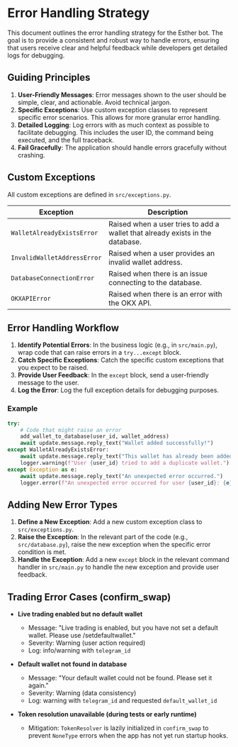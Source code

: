 # Error Handling Strategy

This document outlines the error handling strategy for the Esther bot. The goal is to provide a consistent and robust way to handle errors, ensuring that users receive clear and helpful feedback while developers get detailed logs for debugging.

## Guiding Principles

1.  **User-Friendly Messages**: Error messages shown to the user should be simple, clear, and actionable. Avoid technical jargon.
2.  **Specific Exceptions**: Use custom exception classes to represent specific error scenarios. This allows for more granular error handling.
3.  **Detailed Logging**: Log errors with as much context as possible to facilitate debugging. This includes the user ID, the command being executed, and the full traceback.
4.  **Fail Gracefully**: The application should handle errors gracefully without crashing.

## Custom Exceptions

All custom exceptions are defined in `src/exceptions.py`.

| Exception                 | Description                                         |
| ------------------------- | --------------------------------------------------- |
| `WalletAlreadyExistsError`  | Raised when a user tries to add a wallet that already exists in the database. |
| `InvalidWalletAddressError` | Raised when a user provides an invalid wallet address. |
| `DatabaseConnectionError`   | Raised when there is an issue connecting to the database. |
| `OKXAPIError`               | Raised when there is an error with the OKX API.     |

## Error Handling Workflow

1.  **Identify Potential Errors**: In the business logic (e.g., in `src/main.py`), wrap code that can raise errors in a `try...except` block.
2.  **Catch Specific Exceptions**: Catch the specific custom exceptions that you expect to be raised.
3.  **Provide User Feedback**: In the `except` block, send a user-friendly message to the user.
4.  **Log the Error**: Log the full exception details for debugging purposes.

### Example

```python
try:
    # Code that might raise an error
    add_wallet_to_database(user_id, wallet_address)
    await update.message.reply_text("Wallet added successfully!")
except WalletAlreadyExistsError:
    await update.message.reply_text("This wallet has already been added.")
    logger.warning(f"User {user_id} tried to add a duplicate wallet.")
except Exception as e:
    await update.message.reply_text("An unexpected error occurred.")
    logger.error(f"An unexpected error occurred for user {user_id}: {e}", exc_info=True)
```

## Adding New Error Types

1.  **Define a New Exception**: Add a new custom exception class to `src/exceptions.py`.
2.  **Raise the Exception**: In the relevant part of the code (e.g., `src/database.py`), raise the new exception when the specific error condition is met.
3.  **Handle the Exception**: Add a new `except` block in the relevant command handler in `src/main.py` to handle the new exception and provide user feedback.

## Trading Error Cases (confirm_swap)

- **Live trading enabled but no default wallet**
  - Message: "Live trading is enabled, but you have not set a default wallet. Please use /setdefaultwallet."
  - Severity: Warning (user action required)
  - Log: info/warning with `telegram_id`

- **Default wallet not found in database**
  - Message: "Your default wallet could not be found. Please set it again."
  - Severity: Warning (data consistency)
  - Log: warning with `telegram_id` and requested `default_wallet_id`

- **Token resolution unavailable (during tests or early runtime)**
  - Mitigation: `TokenResolver` is lazily initialized in `confirm_swap` to prevent `NoneType` errors when the app has not yet run startup hooks.
